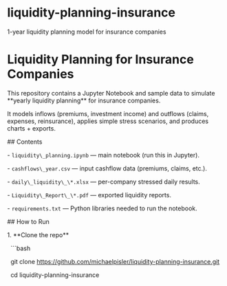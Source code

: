 # liquidity-planning-insurance

1-year liquidity planning model for insurance companies
# Liquidity Planning for Insurance Companies



This repository contains a Jupyter Notebook and sample data to simulate \*\*yearly liquidity planning\*\* for insurance companies.  

It models inflows (premiums, investment income) and outflows (claims, expenses, reinsurance), applies simple stress scenarios, and produces charts + exports.



\## Contents

\- `liquidity\_planning.ipynb` — main notebook (run this in Jupyter).

\- `cashflows\_year.csv` — input cashflow data (premiums, claims, etc.).

\- `daily\_liquidity\_\*.xlsx` — per-company stressed daily results.

\- `Liquidity\_Report\_\*.pdf` — exported liquidity reports.

\- `requirements.txt` — Python libraries needed to run the notebook.



\## How to Run

1\. \*\*Clone the repo\*\*

&nbsp;  ```bash

&nbsp;  git clone https://github.com/michaelpisler/liquidity-planning-insurance.git

&nbsp;  cd liquidity-planning-insurance

